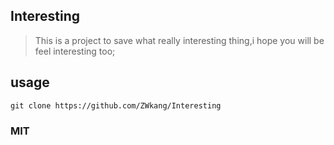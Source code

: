 ## Interesting
> This is a project to save what really interesting thing,i hope you will be feel interesting too;

## usage

```
git clone https://github.com/ZWkang/Interesting
```


### MIT
